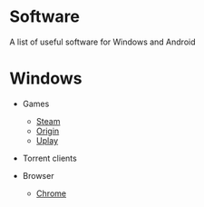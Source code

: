 # Software
A list of useful software for Windows and Android

# Windows

- Games
  - <a href="https://store.steampowered.com/">Steam</a>
  - <a href="https://www.origin.com/">Origin</a>
  - <a href="https://ubisoftconnect.com/">Uplay</a>

- Torrent clients

- Browser
  - <a href="https://www.google.com/intl/it_it/chrome/">Chrome</a>

